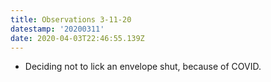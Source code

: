 ```yaml
---
title: Observations 3-11-20
datestamp: '20200311'
date: 2020-04-03T22:46:55.139Z
---
```

- Deciding not to lick an envelope shut, because of COVID.